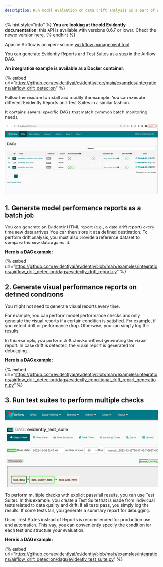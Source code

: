 ```yaml
---
description: Run model evaluation or data drift analysis as a part of Airflow DAG.
---
```


{% hint style="info" %}
**You are looking at the old Evidently documentation**: this API is available with versions 0.6.7 or lower. Check the newer version [here](https://docs.evidentlyai.com/introduction).
{% endhint %}

Apache Airflow is an open-source [workflow management tool](https://airflow.apache.org).

You can generate Evidently Reports and Test Suites as a step in the Airflow DAG.

**An integration example is available as a Docker container:**

{% embed url="https://github.com/evidentlyai/evidently/tree/main/examples/integrations/airflow_drift_detection" %}

Follow the readme to install and modify the example. You can execute different Evidently Reports and Test Suites in a similar fashion.

It contains several specific DAGs that match common batch monitoring needs.

![](<../.gitbook/assets/integrations/airflow_evidently_dags-min.png>)

## 1. Generate model performance reports as a batch job

You can generate an Evidently HTML report (e.g., a data drift report) every time new data arrives. You can then store it at a defined destination. To perform drift analysis, you must also provide a reference dataset to compare the new data against it.

**Here is a DAG example:**

{% embed url="https://github.com/evidentlyai/evidently/blob/main/examples/integrations/airflow_drift_detection/dags/evidently_drift_report.py" %}

## 2. Generate visual performance reports on defined conditions 

You might not need to generate visual reports every time.

For example, you can perform model performance checks and only generate the visual reports if a certain condition is satisfied. For example, if you detect drift or performance drop. Otherwise, you can simply log the results.

In this example, you perform drift checks without generating the visual report. In case drift is detected, the visual report is generated for debugging.

**Here is a DAG example:**

{% embed url="https://github.com/evidentlyai/evidently/blob/main/examples/integrations/airflow_drift_detection/dags/evidently_conditional_drift_report_generation.py" %}

## 3. Run test suites to perform multiple checks 

![](<../.gitbook/assets/integrations/airflow_dag_test_suite-min.png>)

To perform multiple checks with explicit pass/fail results, you can use Test Suites. In this example, you create a Test Suite that is made from individual tests related to data quality and drift. If all tests pass, you simply log the results. If some tests fail, you generate a summary report for debugging. 

Using Test Suites instead of Reports is recommended for production use and automation. This way, you can conveniently specify the condition for each test and structure your evaluation.

**Here is a DAG example:**

{% embed url="https://github.com/evidentlyai/evidently/blob/main/examples/integrations/airflow_drift_detection/dags/evidently_test_suite.py" %}
